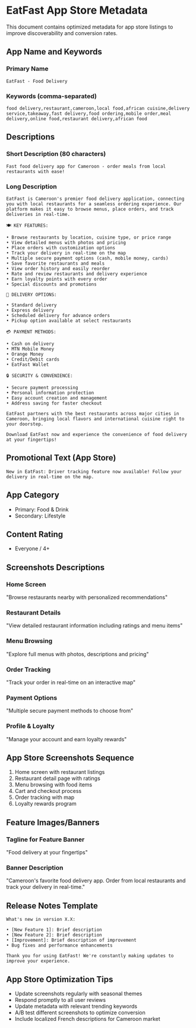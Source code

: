 # EatFast App Store Metadata

This document contains optimized metadata for app store listings to improve discoverability and conversion rates.

## App Name and Keywords

### Primary Name
```
EatFast - Food Delivery
```

### Keywords (comma-separated)
```
food delivery,restaurant,cameroon,local food,african cuisine,delivery service,takeaway,fast delivery,food ordering,mobile order,meal delivery,online food,restaurant delivery,african food
```

## Descriptions

### Short Description (80 characters)
```
Fast food delivery app for Cameroon - order meals from local restaurants with ease!
```

### Long Description
```
EatFast is Cameroon's premier food delivery application, connecting you with local restaurants for a seamless ordering experience. Our platform makes it easy to browse menus, place orders, and track deliveries in real-time.

🍽️ KEY FEATURES:

• Browse restaurants by location, cuisine type, or price range
• View detailed menus with photos and pricing
• Place orders with customization options
• Track your delivery in real-time on the map
• Multiple secure payment options (cash, mobile money, cards)
• Save favorite restaurants and meals
• View order history and easily reorder
• Rate and review restaurants and delivery experience
• Earn loyalty points with every order
• Special discounts and promotions

🚚 DELIVERY OPTIONS:

• Standard delivery
• Express delivery
• Scheduled delivery for advance orders
• Pickup option available at select restaurants

💳 PAYMENT METHODS:

• Cash on delivery
• MTN Mobile Money
• Orange Money
• Credit/Debit cards
• EatFast Wallet

🔒 SECURITY & CONVENIENCE:

• Secure payment processing
• Personal information protection
• Easy account creation and management
• Address saving for faster checkout

EatFast partners with the best restaurants across major cities in Cameroon, bringing local flavors and international cuisine right to your doorstep.

Download EatFast now and experience the convenience of food delivery at your fingertips!
```

## Promotional Text (App Store)
```
New in EatFast: Driver tracking feature now available! Follow your delivery in real-time on the map.
```

## App Category
- Primary: Food & Drink
- Secondary: Lifestyle

## Content Rating
- Everyone / 4+

## Screenshots Descriptions

### Home Screen
"Browse restaurants nearby with personalized recommendations"

### Restaurant Details
"View detailed restaurant information including ratings and menu items"

### Menu Browsing
"Explore full menus with photos, descriptions and pricing"

### Order Tracking
"Track your order in real-time on an interactive map"

### Payment Options
"Multiple secure payment methods to choose from"

### Profile & Loyalty
"Manage your account and earn loyalty rewards"

## App Store Screenshots Sequence

1. Home screen with restaurant listings
2. Restaurant detail page with ratings
3. Menu browsing with food items
4. Cart and checkout process
5. Order tracking with map
6. Loyalty rewards program

## Feature Images/Banners

### Tagline for Feature Banner
"Food delivery at your fingertips"

### Banner Description
"Cameroon's favorite food delivery app. Order from local restaurants and track your delivery in real-time."

## Release Notes Template

```
What's new in version X.X:

• [New Feature 1]: Brief description
• [New Feature 2]: Brief description
• [Improvement]: Brief description of improvement
• Bug fixes and performance enhancements

Thank you for using EatFast! We're constantly making updates to improve your experience.
```

## App Store Optimization Tips

- Update screenshots regularly with seasonal themes
- Respond promptly to all user reviews
- Update metadata with relevant trending keywords
- A/B test different screenshots to optimize conversion
- Include localized French descriptions for Cameroon market
